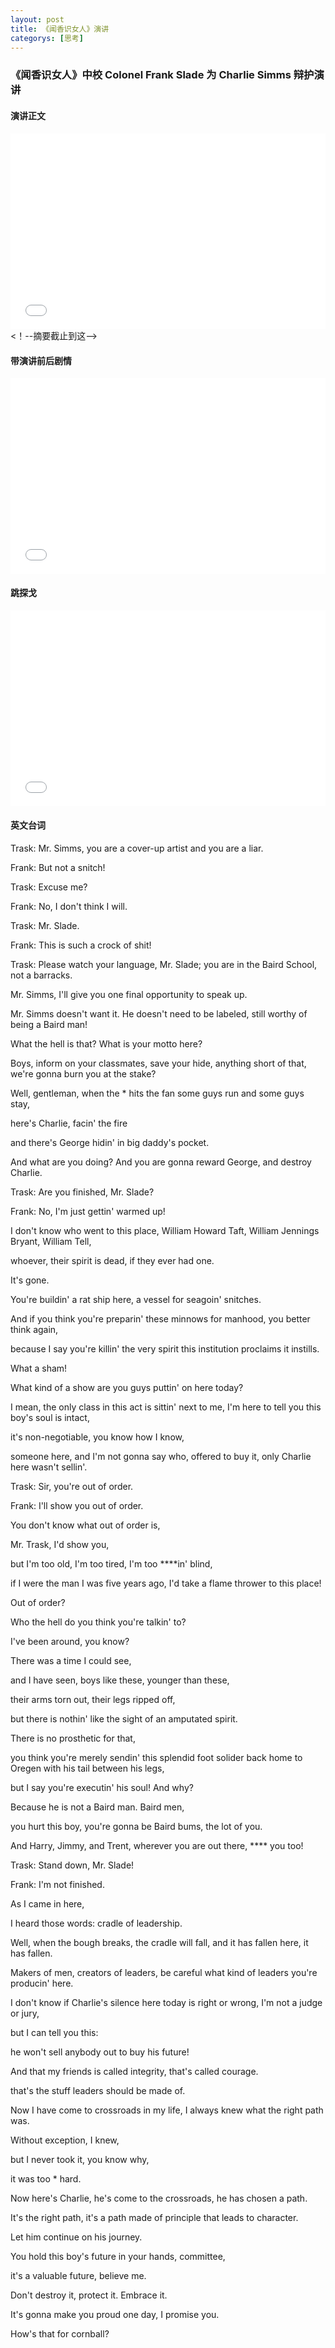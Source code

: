 ```yaml
---
layout: post
title: 《闻香识女人》演讲
categorys: [思考]
---
```


### 《闻香识女人》中校 Colonel Frank Slade 为 Charlie Simms 辩护演讲  

  
  

#### 演讲正文 
  
  
<div style="position: relative;padding-bottom: 56.25%;
padding-top: 30px;height: 0;overflow: hidden;">
    <iframe src="//player.bilibili.com/player.html?aid=81682764&bvid=BV1ZJ411b7F6&cid=139767955&page=1" scrolling="no"
    border="0" frameborder="no" framespacing="0"
    allowfullscreen="true" style="position: absolute;top:0;
    left: 0;width: 100%;height: 100%;"> </iframe>
</div>
  

 <!-- more -->  <！--摘要截止到这-->
#### 带演讲前后剧情
  

<div style="position: relative;padding-bottom: 56.25%;
padding-top: 30px;height: 0;overflow: hidden;">
    <iframe src="//player.bilibili.com/player.html?aid=79962243&bvid=BV16J411x7Zn&cid=136834574&page=1" scrolling="no"
    border="0" frameborder="no" framespacing="0"
    allowfullscreen="true" style="position: absolute;top:0;
    left: 0;width: 100%;height: 100%;"> </iframe>
</div>
  


#### 跳探戈
  
  
<div style="position: relative;padding-bottom: 56.25%;
padding-top: 30px;height: 0;overflow: hidden;">
    <iframe src="//player.bilibili.com/player.html?aid=14768155&bvid=BV14x411G7sZ&cid=24067237&page=1" scrolling="no"
    border="0" frameborder="no" framespacing="0"
    allowfullscreen="true" style="position: absolute;top:0;
    left: 0;width: 100%;height: 100%;"> </iframe>
</div>
  


#### 英文台词 
  


Trask: Mr. Simms, you are a cover-up artist and you are a liar.

Frank: But not a snitch!

Trask: Excuse me?

Frank: No, I don't think I will.

Trask: Mr. Slade.

Frank: This is such a crock of shit!

Trask: Please watch your language, Mr. Slade; you are in the Baird School, not a barracks.

Mr. Simms, I'll give you one final opportunity to speak up.

Mr. Simms doesn't want it. He doesn't need to be labeled, still worthy of being a Baird man! 

What the hell is that? What is your motto here? 

Boys, inform on your classmates, save your hide, anything short of that, we're gonna burn you at the stake?

Well, gentleman, when the * hits the fan some guys run and some guys stay, 

here's Charlie, facin' the fire 

and there's George hidin' in big daddy's pocket.

And what are you doing? And you are gonna reward George, and destroy Charlie.

Trask: Are you finished, Mr. Slade?

Frank: No, I'm just gettin' warmed up! 

I don't know who went to this place, William Howard Taft, William Jennings Bryant, William Tell, 

whoever, their spirit is dead, if they ever had one.

It's gone. 

You're buildin' a rat ship here, a vessel for seagoin' snitches. 

And if you think you're preparin' these minnows for manhood, you better think again, 

because I say you're killin' the very spirit this institution proclaims it instills.

What a sham! 

What kind of a show are you guys puttin' on here today? 

I mean, the only class in this act is sittin' next to me, I'm here to tell you this boy's soul is intact, 

it's non-negotiable, you know how I know, 

someone here, and I'm not gonna say who, offered to buy it, only Charlie here wasn't sellin'.

Trask: Sir, you're out of order.

Frank: I'll show you out of order. 

You don't know what out of order is, 

Mr. Trask, I'd show you,

but I'm too old, I'm too tired, I'm too ****in' blind, 

if I were the man I was five years ago, I'd take a flame thrower to this place! 

Out of order? 

Who the hell do you think you're talkin' to? 

I've been around, you know?

There was a time I could see, 

and I have seen, boys like these, younger than these, 

their arms torn out, their legs ripped off, 

but there is nothin' like the sight of an amputated spirit. 

There is no prosthetic for that, 

you think you're merely sendin' this splendid foot solider back home to Oregen with his tail between his legs, 

but I say you're executin' his soul! And why? 

Because he is not a Baird man. Baird men, 

you hurt this boy, you're gonna be Baird bums, the lot of you. 

And Harry, Jimmy, and Trent, wherever you are out there, **** you too!

Trask: Stand down, Mr. Slade!

Frank: I'm not finished. 

As I came in here, 

I heard those words: cradle of leadership. 

Well, when the bough breaks, the cradle will fall, and it has fallen here, it has fallen. 

Makers of men, creators of leaders, be careful what kind of leaders you're producin' here. 

I don't know if Charlie's silence here today is right or wrong, I'm not a judge or jury, 

but I can tell you this: 

he won't sell anybody out to buy his future! 

And that my friends is called integrity, that's called courage.

that's the stuff leaders should be made of. 

Now I have come to crossroads in my life, I always knew what the right path was. 

Without exception, I knew, 

but I never took it, you know why, 

it was too * hard. 

Now here's Charlie, he's come to the crossroads, he has chosen a path. 

It's the right path, it's a path made of principle that leads to character. 

Let him continue on his journey. 

You hold this boy's future in your hands, committee,

it's a valuable future, believe me. 

Don't destroy it, protect it. Embrace it. 

It's gonna make you proud one day, I promise you. 

How's that for cornball?